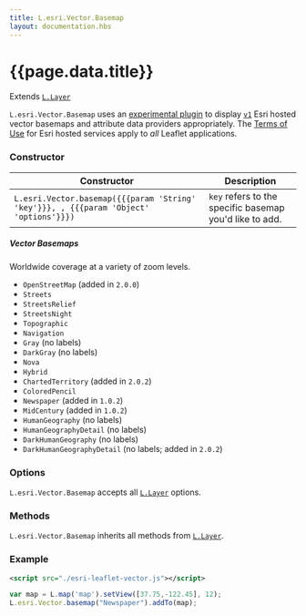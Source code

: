 ```yaml
---
title: L.esri.Vector.Basemap
layout: documentation.hbs
---
```


# {{page.data.title}}

Extends [`L.Layer`](http://leafletjs.com/reference-{{siteData.latest_leaflet}}.html#layer)

`L.esri.Vector.Basemap` uses an [experimental plugin](https://github.com/Esri/esri-leaflet-vector) to display [`v1`](https://www.esri.com/arcgis-blog/products/arcgis-living-atlas/mapping/whats-new-in-esri-vector-basemaps-december-2017/) Esri hosted vector basemaps and attribute data providers appropriately. The [Terms of Use](https://github.com/esri/esri-leaflet#terms) for Esri hosted services apply to *all* Leaflet applications.

### Constructor

<table>
    <thead>
        <tr>
            <th>Constructor</th>
            <th>Description</th>
        </tr>
    </thead>
    <tbody>
        <tr>
            <td><code class="nobr">L.esri.Vector.basemap({{{param 'String' 'key'}}}, , {{{param 'Object' 'options'}}})</code></td>
            <td><code>key</code> refers to the specific basemap you'd like to add.
        </tr>
    </tbody>
</table>


##### Vector Basemaps

Worldwide coverage at a variety of zoom levels.

* `OpenStreetMap` (added in `2.0.0`)
* `Streets`
* `StreetsRelief`
* `StreetsNight`
* `Topographic`
* `Navigation`
* `Gray` (no labels)
* `DarkGray` (no labels)
* `Nova`
* `Hybrid`
* `ChartedTerritory` (added in `2.0.2`)
* `ColoredPencil`
* `Newspaper` (added in `1.0.2`)
* `MidCentury` (added in `1.0.2`)
* `HumanGeography` (no labels)
* `HumanGeographyDetail` (no labels)
* `DarkHumanGeography` (no labels)
* `DarkHumanGeographyDetail` (no labels; added in `2.0.2`)

### Options

`L.esri.Vector.Basemap` accepts all [`L.Layer`](http://leafletjs.com/reference-1.0.0.html#layer) options.


### Methods

`L.esri.Vector.Basemap` inherits all methods from [`L.Layer`](http://leafletjs.com/reference-1.0.0.html#layer).

### Example
```xml
<script src="./esri-leaflet-vector.js"></script>
```

```js
var map = L.map('map').setView([37.75,-122.45], 12);
L.esri.Vector.basemap("Newspaper").addTo(map);
```
